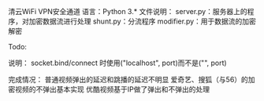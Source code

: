 清云WiFi VPN安全通道
语言：Python 3.*
文件说明：
    server.py：服务器上的程序，对加密数据流进行处理
    shunt.py：分流程序
    modifier.py：用于数据流的加密解密

Todo:

说明：
    socket.bind/connect 时使用("localhost", port)而不是("", port)

完成情况：
    普通视频弹出的延迟和跳播的延迟不明显
    爱奇艺、搜狐（与56）的加密视频的不弹出基本实现
    优酷视频基于IP做了弹出和不弹出的处理